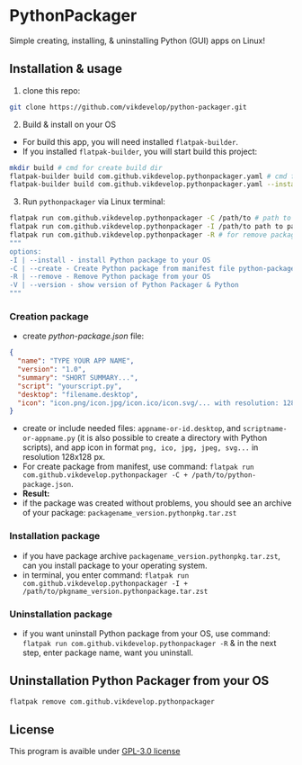 # PythonPackager
Simple creating, installing, & uninstalling Python (GUI) apps on Linux!

## Installation & usage
1. clone this repo:
```bash
git clone https://github.com/vikdevelop/python-packager.git
```
2. Build & install on your OS
- For build this app, you will need installed `flatpak-builder`.
- If you installed `flatpak-builder`, you will start build this project:
```bash
mkdir build # cmd for create build dir
flatpak-builder build com.github.vikdevelop.pythonpackager.yaml # cmd for build Python Packager
flatpak-builder build com.github.vikdevelop.pythonpackager.yaml --install --user # cmd for install Python Packager on your OS
```

3. Run `pythonpackager` via Linux terminal:
```bash
flatpak run com.github.vikdevelop.pythonpackager -C /path/to # path to manifest
flatpak run com.github.vikdevelop.pythonpackager -I /path/to path to package archive  # for install package to your OS
flatpak run com.github.vikdevelop.pythonpackager -R # for remove package from your OS
"""
options:
-I | --install - install Python package to your OS
-C | --create - Create Python package from manifest file python-package.json
-R | --remove - Remove Python package from your OS
-V | --version - show version of Python Packager & Python
"""
```
### Creation package
- create *python-package.json* file:
```json
{
  "name": "TYPE YOUR APP NAME",
  "version": "1.0",
  "summary": "SHORT SUMMARY...",
  "script": "yourscript.py",
  "desktop": "filename.desktop",
  "icon": "icon.png/icon.jpg/icon.ico/icon.svg/... with resolution: 128x128 px"
}
```
- create or include needed files: `appname-or-id.desktop`, and `scriptname-or-appname.py` (it is also possible to create a directory with Python scripts), and app icon in format `png, ico, jpg, jpeg, svg...` in resolution 128x128 px.
- For create package from manifest, use command: `flatpak run com.github.vikdevelop.pythonpackager -C + /path/to/python-package.json`.
- **Result:**
- if the package was created without problems, you should see an archive of your package: `packagename_version.pythonpkg.tar.zst`

### Installation package
- if you have package archive `packagename_version.pythonpkg.tar.zst`, can you install package to your operating system.
- in terminal, you enter command: `flatpak run com.github.vikdevelop.pythonpackager -I + /path/to/pkgname_version.pythonpackage.tar.zst` 

### Uninstallation package
- if you want uninstall Python package from your OS, use command: `flatpak run com.github.vikdevelop.pythonpackager -R` & in the next step, enter package name, want you uninstall.

## Uninstallation Python Packager from your OS
```bash
flatpak remove com.github.vikdevelop.pythonpackager
```

## License
This program is avaible under [GPL-3.0 license](https://github.com/vikdevelop/python-packager/blob/main/LICENSE)
